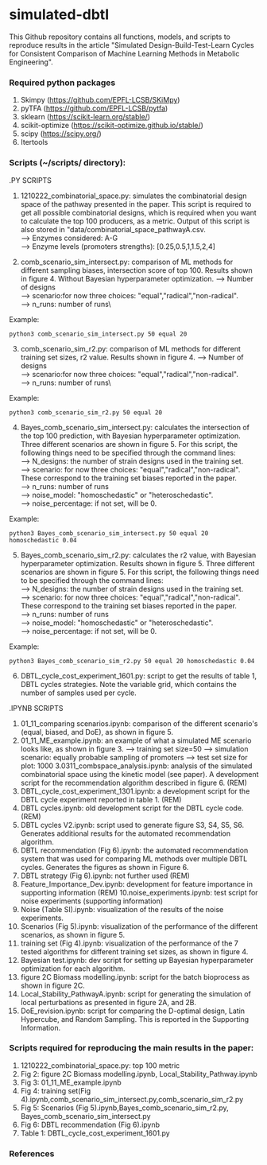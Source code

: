 # simulated-dbtl


This Github repository contains all functions, models, and scripts to reproduce results in the article 
"Simulated Design-Build-Test-Learn Cycles for Consistent Comparison of Machine Learning Methods in Metabolic Engineering". 


### Required python packages
1. Skimpy (https://github.com/EPFL-LCSB/SKiMpy)
2.  pyTFA (https://github.com/EPFL-LCSB/pytfa)
3.  sklearn (https://scikit-learn.org/stable/)
4.  scikit-optimize (https://scikit-optimize.github.io/stable/)
5. scipy (https://scipy.org/)
6. Itertools

### Scripts (~/scripts/ directory): 

.PY SCRIPTS

1. 1210222_combinatorial_space.py: simulates the combinatorial design space of the pathway presented in the paper. This script is required to get all possible combinatorial designs, which is required when you want to calculate the top 100 producers, as a metric. Output of this script is also stored in "data/combinatorial_space_pathwayA.csv. \
--> Enzymes considered: A-G\
--> Enzyme levels (promoters strengths): [0.25,0.5,1,1.5,2,4]

2. comb_scenario_sim_intersect.py: comparison of ML methods for different sampling biases, intersection score of top 100. Results shown in figure 4. Without Bayesian hyperparameter optimization.
--> Number of designs\
--> scenario:for now three choices: "equal","radical","non-radical".\
--> n_runs: number of runs\

Example:

```{r, engine='python', count_lines}
python3 comb_scenario_sim_intersect.py 50 equal 20 
```

3. comb_scenario_sim_r2.py: comparison of ML methods for different training set sizes, r2 value. Results shown in figure 4.
--> Number of designs\
--> scenario:for now three choices: "equal","radical","non-radical".\
--> n_runs: number of runs\


Example:
```{r, engine='python', count_lines}
python3 comb_scenario_sim_r2.py 50 equal 20 
```

4. Bayes_comb_scenario_sim_intersect.py: calculates the intersection of the top 100 prediction, with Bayesian hyperparameter optimization. Three different scenarios are shown in figure 5. For this script, the following things need to be specified through the command lines:\
--> N_designs: the number of strain designs used in the training set.\
--> scenario: for now three choices: "equal","radical","non-radical". These correspond to the training set biases reported in the paper.\
--> n_runs: number of runs\
--> noise_model: "homoschedastic" or "heteroschedastic".\
--> noise_percentage: if not set, will be 0.

Example:
```{r, engine='python', count_lines}
python3 Bayes_comb_scenario_sim_intersect.py 50 equal 20 homoschedastic 0.04
```

5. Bayes_comb_scenario_sim_r2.py: calculates the r2 value, with Bayesian hyperparameter optimization. Results shown in figure 5. Three different scenarios are shown in figure 5. For this script, the following things need to be specified through the command lines:\
--> N_designs: the number of strain designs used in the training set.\
--> scenario: for now three choices: "equal","radical","non-radical". These correspond to the training set biases reported in the paper.\
--> n_runs: number of runs\
--> noise_model: "homoschedastic" or "heteroschedastic".\
--> noise_percentage: if not set, will be 0.

Example:
```{r, engine='python', count_lines}
python3 Bayes_comb_scenario_sim_r2.py 50 equal 20 homoschedastic 0.04
```


6. DBTL_cycle_cost_experiment_1601.py: script to get the results of table 1, DBTL cycles strategies. Note the variable grid, which contains the number of samples used per cycle. 

.IPYNB SCRIPTS

1. 01_11_comparing scenarios.ipynb: comparison of the different scenario's (equal, biased, and DoE), as shown in figure 5.
2. 01_11_ME_example.ipynb: an example of what a simulated ME scenario looks like, as shown in figure 3.
--> training set size=50 
--> simulation scenario: equally probable sampling of promoters
--> test set size for plot: 1000
3.0311_combspace_analysis.ipynb: analysis of the simulated combinatorial space using the kinetic model (see paper). A development script for the recommendation algorithm described in figure 6. (REM)
4. DBTL_cycle_cost_experiment_1301.ipynb: a development script for the DBTL cycle experiment reported in table 1. (REM)
5. DBTL cycles.ipynb: old development script for the DBTL cycle code. (REM)
6. DBTL cycles V2.ipynb: script used to generate figure S3, S4, S5, S6. Generates additional results for the automated recommendation algorithm.
7. DBTL recommendation (Fig 6).ipynb: the automated recommendation system that was used for comparing ML methods over multiple DBTL cycles. Generates the figures as shown in Figure 6.
8. DBTL strategy (Fig 6).ipynb: not further used (REM)
9. Feature_Importance_Dev.ipynb: development for feature importance in supporting information (REM)
10.noise_experiments.ipynb: test script for noise experiments (supporting information)
11. Noise (Table SI).ipynb: visualization of the results of the noise experiments.
12. Scenarios (Fig 5).ipynb: visualization of the performance of the different scenarios, as shown in figure 5.
13. training set (Fig 4).ipynb: visualization of the performance of the 7 tested algorithms  for different training set sizes, as shown in figure 4.
14. Bayesian test.ipynb: dev script for setting up Bayesian hyperparameter optimization for each algorithm. 
15. figure 2C Biomass modelling.ipynb: script for the batch bioprocess as shown in figure 2C.
16. Local_Stability_PathwayA.ipynb: script for generating the simulation of local perturbations as presented in figure 2A, and 2B.
17. DoE_revision.ipynb: script for comparing the D-optimal design, Latin Hypercube, and Random Sampling. This is reported in the Supporting Information.


### Scripts required for reproducing the main results in the paper:

1. 1210222_combinatorial_space.py: top 100 metric
2. Fig 2: figure 2C Biomass modelling.ipynb, Local_Stability_Pathway.ipynb
3.  Fig 3: 01_11_ME_example.ipynb
4.  Fig 4: training set(Fig 4).ipynb,comb_scenario_sim_intersect.py,comb_scenario_sim_r2.py
5.  Fig 5: Scenarios (Fig 5).ipynb,Bayes_comb_scenario_sim_r2.py, Bayes_comb_scenario_sim_intersect.py
6. Fig 6: DBTL recommendation (Fig 6).ipynb
7. Table 1: DBTL_cycle_cost_experiment_1601.py


### References




